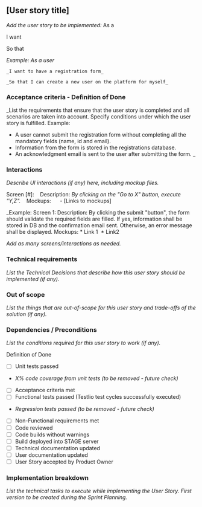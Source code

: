 ## [User story title]
_Add the user story to be implemented:_
As a <type of user>

I want <some goal>

So that <some reason>

_Example:_
	_As a user_

	_I want to have a registration form_

	_So that I can create a new user on the platform for myself_

### Acceptance criteria - Definition of Done
_List the requirements that ensure that the user story is completed and all scenarios are taken into account. Specify conditions under which the user story is fulfilled.
Example:
* A user cannot submit the registration form without completing all the mandatory fields (name, id and email). 
* Information from the form is stored in the registrations database. 
* An acknowledgment email is sent to the user after submitting the form. _

### Interactions
_Describe UI interactions (if any) here, including mockup files._

Screen [#]:
    Description: _By clicking on the "Go to X" button, execute "Y,Z"._
    Mockups:
      - [Links to mockups]

_Example:
	Screen 1:
		Description: By clicking the submit "button", the form should validate the required fields are filled. If yes, information shall be stored in DB and the confirmation email sent. Otherwise, an error message shall be displayed.
		Mockups:
			* Link 1 
			* Link2 

_Add as many screens/interactions as needed._

### Technical requirements
_List the Technical Decisions that describe how this user story should be implemented (if any)._

### Out of scope
_List the things that are out-of-scope for this user story and trade-offs of the solution (if any)._

### Dependencies / Preconditions
_List the conditions required for this user story to work (if any)._

Definition of Done
- [ ]  Unit tests passed 
- _X% code coverage from unit tests (to be removed - future check) _
- [ ]  Acceptance criteria met 
- [ ]  Functional tests passed (Testlio test cycles successfully executed) 
- _Regression tests passed (to be removed - future check) _
- [ ]  Non-Functional requirements met 
- [ ]  Code reviewed 
- [ ]  Code builds without warnings 
- [ ]  Build deployed into STAGE server 
- [ ]  Technical documentation updated 
- [ ]  User documentation updated 
- [ ]  User Story accepted by Product Owner 

### Implementation breakdown
_List the technical tasks to execute while implementing the User Story. First version to be created during the Sprint Planning._
